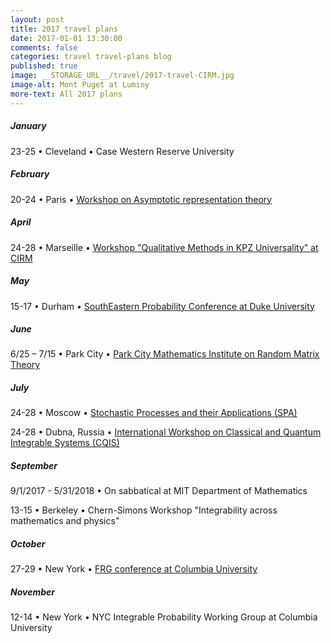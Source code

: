 ```yaml
---
layout: post
title: 2017 travel plans
date: 2017-01-01 13:30:00
comments: false
categories: travel travel-plans blog
published: true
image: __STORAGE_URL__/travel/2017-travel-CIRM.jpg
image-alt: Mont Puget at Luminy
more-text: All 2017 plans
---
```


##### January

23-25 &bull;  Cleveland &bull; Case Western Reserve University

<!--more-->

##### February

20-24  &bull; Paris &bull; [Workshop on Asymptotic representation theory](http://www.ihp.fr/en/CEB/T1-2017/workshop2)

<!-- ##### March -->

##### April

24-28  &bull; Marseille &bull; [Workshop "Qualitative Methods in KPZ Universality" at CIRM](http://khanin-shlosman.weebly.com/conference.html)

##### May

15-17 &bull;  Durham &bull; [SouthEastern Probability Conference at Duke University](https://sites.duke.edu/sepc/)

##### June

6/25 – 7/15 &bull;  Park City &bull; [Park City Mathematics Institute on Random Matrix Theory](https://pcmi.ias.edu/program-index/2017)

##### July

24-28  &bull; Moscow &bull; [Stochastic Processes and their Applications (SPA)](http://www.spa2017.org/)

24-28 &bull;  Dubna, Russia &bull; [International Workshop on Classical and Quantum Integrable Systems (CQIS)](https://sites.google.com/view/cqis2017)

<!-- ##### August -->

##### September

9/1/2017 - 5/31/2018 &bull; On sabbatical at MIT Department of Mathematics

13-15 &bull; Berkeley &bull; Chern-Simons Workshop "Integrability across mathematics and physics"

##### October

27-29 &bull; New York &bull; [FRG conference at Columbia University](http://frg.int-prob.org)

##### November

12-14 &bull; New York &bull; NYC Integrable Probability Working Group at Columbia University

<!-- ##### December -->
